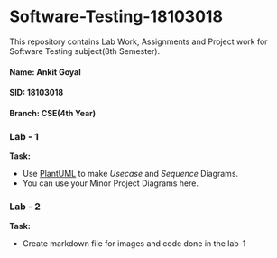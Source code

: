 # Software-Testing-18103018

This repository contains Lab Work, Assignments and Project work for Software Testing subject(8th Semester).

#### Name: Ankit Goyal

#### SID: 18103018

#### Branch: CSE(4th Year)

### Lab - 1

**Task:**

- Use [PlantUML](https://plantuml.com/) to make _Usecase_ and _Sequence_ Diagrams.
- You can use your Minor Project Diagrams here.

### Lab - 2

**Task:**

- Create markdown file for images and code done in the lab-1
